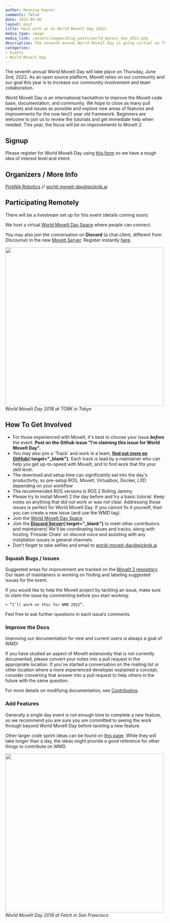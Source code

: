 ```yaml
---
author: Henning Kayser
comments: false
date: 2022-05-06
layout: post
title: Hack with us on World MoveIt Day 2022!
media_type: image
media_link: /assets/images/blog_posts/world_moveit_day_2022.png
description: The seventh annual World MoveIt Day is going virtual on Thursday, June 2nd, 2022
categories:
- Events
- World-MoveIt-Day
---
```


The seventh annual World MoveIt Day will take place on Thursday, June 2nd, 2022. As an open source platform, MoveIt relies on our community and our goal this year is to increase our community involvement and team collaboration.

World MoveIt Day is an international hackathon to improve the MoveIt code base, documentation, and community. We hope to close as many pull requests and issues as possible and explore new areas of features and improvements for the now ten(!) year old framework. Beginners are welcome to join us to review the tutorials and get immediate help when needed. This year, the focus will be on improvements to MoveIt 2.

## Signup

Please register for World MoveIt Day using [this form](https://forms.gle/BFrtLjvHYqpN1CKNA) so we have a rough idea of interest level and intent.

## Organizers / More Info

[PickNik Robotics](https://picknik.ai/) // world-moveit-day@picknik.ai

## Participating Remotely

There will be a livestream set up for this event (details coming soon).

We host a virtual [World MoveIt Day Space](https://spatial.chat/s/lvo2imMkuDKkA8ZQ0r9Y) where people can connect.

You may also join the conversation on **Discord** (a chat client, different from *Discourse*) in the new [MoveIt Server](https://discord.gg/RrySut8). Register instantly [here](https://discord.gg/RrySut8).

<img src="/assets/images/wmd18/tokyo_os_wmd.jpg" width="500" style="margin-right:20px"/>
<i>World MoveIt Day 2018 at TORK in Tokyo</i>

## How To Get Involved

*   For those experienced with MoveIt, it's best to choose your issue ***before*** the event. **Post on the Github issue "I'm claiming this issue for World MoveIt Day".**
*   You may also join a 'Track' and work in a team, **[find out more on GitHub](https://github.com/moveit/moveit2/issues/1219){:target="_blank"}**. Each track is lead by a maintainer who can help you get up-to-speed with MoveIt, and to find work that fits your skill level.
*   The download and setup time can significantly eat into the day's productivity, so pre-setup ROS, MoveIt, Virtualbox, Docker, LXD depending on your workflow
*   The recommended ROS versions is ROS 2 Rolling Jammy.
*   Please try to install MoveIt 2 the day before and try a basic tutorial. Keep notes on anything that did not work or was not clear. Addressing those issues is perfect for World MoveIt Day. If you cannot fix it yourself, then you can create a new issue (and use the WMD tag).
*   Join the [World MoveIt Day Space](https://spatial.chat/s/lvo2imMkuDKkA8ZQ0r9Y)
*   Join the **[Discord Server](https://discord.com/invite/RrySut8){:target="_blank"}** to meet other contributors and maintainers! We'll be coordinating issues and tracks; along with hosting 'Fireside Chats' on discord voice and assisting with any installation issues in general channels.
*    Don’t forget to take selfies and email to <span style="text-decoration:underline;">world-moveit-day@picknik.ai</span>

### Squash Bugs / Issues

Suggested areas for improvement are tracked on the [MoveIt 2 repository](https://github.com/moveit/moveit2). Our team of maintainers is working on finding and labeling suggested issues for the event.

If you would like to help the MoveIt project by tackling an issue, make sure to claim the issue by commenting before you start working:

    > “I’ll work on this for WMD 2022”.

Feel free to ask further questions in each issue’s comments.

### Improve the Docs

Improving our documentation for new and current users is always a goal of WMD!

<!-- need to update for Moveit 2 tutorials when ready -->
<!-- Further needs for documentation and tutorials improvement can be found directly on the [moveit2_tutorials issue tracker](https://github.com/moveit/moveit2_tutorials/issues). -->

If you have studied an aspect of MoveIt extensively that is not currently documented, please convert your notes into a pull request in the appropriate location. If you’ve
started a conversation on the mailing list or other location where a more experienced developer explained a concept, consider converting that answer into a pull request
to help others in the future with the same question.

For more details on modifying documentation, see [Contributing](http://moveit.ros.org/documentation/contributing/).

### Add Features

Generally a single day event is not enough time to complete a new feature, so we recommend you are sure you are committed to seeing the work through beyond World MoveIt Day before tackling a new feature.

Other larger code sprint ideas can be found on [this page](http://moveit.ros.org/documentation/contributing/future_projects/).
While they will take longer than a day, the ideas might provide a good reference for other things to contribute on WMD.

<img src="/assets/images/blog_posts/wmd_2019/fetch.jpg" width="500" style="margin-right:20px"/>
<i>World MoveIt Day 2019 at Fetch in San Francisco</i>
